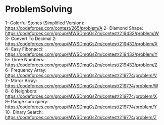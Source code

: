# ProblemSolving
1- Colorful Stones (Simplified Version): https://codeforces.com/contest/265/problem/A
2- Diamond Shape: https://codeforces.com/group/MWSDmqGsZm/contest/219432/problem/W
3- Convert To Decimal 2: https://codeforces.com/group/MWSDmqGsZm/contest/219432/problem/X
4- Easy Fibonacci: https://codeforces.com/group/MWSDmqGsZm/contest/219432/problem/Y
5- Three Numbers: https://codeforces.com/group/MWSDmqGsZm/contest/219432/problem/Z
6- Frequency Array: https://codeforces.com/group/MWSDmqGsZm/contest/219774/problem/V
7- Mirror Array: https://codeforces.com/group/MWSDmqGsZm/contest/219774/problem/W
8- 8 Neighbors: https://codeforces.com/group/MWSDmqGsZm/contest/219774/problem/X
9- Range sum query: https://codeforces.com/group/MWSDmqGsZm/contest/219774/problem/Y
10- Binary Search: https://codeforces.com/group/MWSDmqGsZm/contest/219774/problem/Z